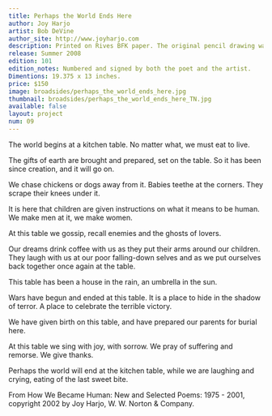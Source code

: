 ```yaml
---
title: Perhaps the World Ends Here
author: Joy Harjo
artist: Bob DeVine
author_site: http://www.joyharjo.com
description: Printed on Rives BFK paper. The original pencil drawing was scanned, reduced and printed digitally with a watercolor element added after printing. The text type is handset Gill Sans. The display type is Charlemagne, printed from a polymer plate. Both were printed using a Vandercook 219 proofing press.
release: Summer 2008
edition: 101
edition_notes: Numbered and signed by both the poet and the artist.
Dimentions: 19.375 x 13 inches.
price: $150
image: broadsides/perhaps_the_world_ends_here.jpg
thumbnail: broadsides/perhaps_the_world_ends_here_TN.jpg
available: false
layout: project
num: 09
---
```


The world begins at a kitchen table. No matter what, we must eat to live.

The gifts of earth are brought and prepared, set on the table. So it has been since creation, and it will go on.

We chase chickens or dogs away from it. Babies teethe at the corners. They scrape their knees under it.

It is here that children are given instructions on what it means to be human.
We make men at it, we make women.

At this table we gossip, recall enemies and the ghosts of lovers.

Our dreams drink coffee with us as they put their arms around our children. They laugh with us at our poor falling-down selves and as we put ourselves back together once again at the table.

This table has been a house in the rain, an umbrella in the sun.

Wars have begun and ended at this table. It is a place to hide in the shadow of terror. A place to celebrate the terrible victory.

We have given birth on this table, and have prepared our parents for burial here.

At this table we sing with joy, with sorrow. We pray of suffering and remorse.
We give thanks.

Perhaps the world will end at the kitchen table, while we are laughing and
crying, eating of the last sweet bite.

From How We Became Human: New and Selected Poems: 1975 - 2001, copyright 2002 by Joy Harjo, W. W. Norton & Company.

